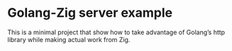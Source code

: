 # Golang-Zig server example

This is a minimal project that show how to take advantage of Golang’s http
library while making actual work from Zig.

